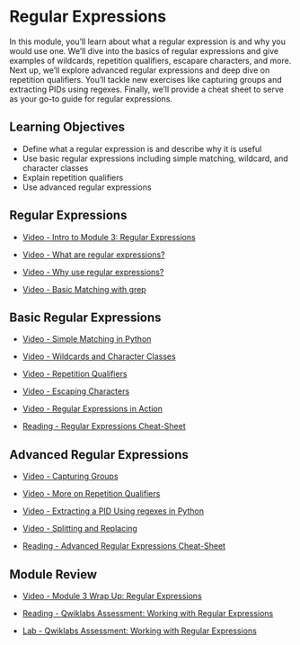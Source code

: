 # Regular Expressions

In this module, you’ll learn about what a regular expression is and why you would use one. We’ll dive into the basics of regular expressions and give examples of wildcards, repetition qualifiers, escapare characters, and more. Next up, we’ll explore advanced regular expressions and deep dive on repetition qualifiers. You’ll tackle new exercises like capturing groups and extracting PIDs using regexes. Finally, we’ll provide a cheat sheet to serve as your go-to guide for regular expressions.

## Learning Objectives

- Define what a regular expression is and describe why it is useful
- Use basic regular expressions including simple matching, wildcard, and character classes
- Explain repetition qualifiers
- Use advanced regular expressions

## Regular Expressions

- [Video - Intro to Module 3: Regular Expressions](https://www.coursera.org/learn/python-operating-system/lecture/6bF0J/intro-to-module-3-regular-expressions)

- [Video - What are regular expressions?](https://www.coursera.org/learn/python-operating-system/lecture/blNpV/what-are-regular-expressions)

- [Video - Why use regular expressions?](https://www.coursera.org/learn/python-operating-system/lecture/HweoL/why-use-regular-expressions)

- [Video - Basic Matching with grep](https://www.coursera.org/learn/python-operating-system/lecture/6cjCG/basic-matching-with-grep)

## Basic Regular Expressions

- [Video - Simple Matching in Python](https://www.coursera.org/learn/python-operating-system/lecture/xRRwk/simple-matching-in-python)

- [Video - Wildcards and Character Classes](https://www.coursera.org/learn/python-operating-system/lecture/qDS4Y/wildcards-and-character-classes)

- [Video - Repetition Qualifiers](https://www.coursera.org/learn/python-operating-system/lecture/4oQoy/repetition-qualifiers)

- [Video - Escaping Characters](https://www.coursera.org/learn/python-operating-system/lecture/WUA06/escaping-characters)

- [Video - Regular Expressions in Action](https://www.coursera.org/learn/python-operating-system/lecture/4UVAQ/regular-expressions-in-action)

- [Reading - Regular Expressions Cheat-Sheet](https://www.coursera.org/learn/python-operating-system/supplement/NVXqf/regular-expressions-cheat-sheet)

## Advanced Regular Expressions

- [Video - Capturing Groups](https://www.coursera.org/learn/python-operating-system/lecture/AFFs0/capturing-groups)

- [Video - More on Repetition Qualifiers](https://www.coursera.org/learn/python-operating-system/lecture/WCLEI/more-on-repetition-qualifiers)

- [Video - Extracting a PID Using regexes in Python](https://www.coursera.org/learn/python-operating-system/lecture/0f10b/extracting-a-pid-using-regexes-in-python)

- [Video - Splitting and Replacing](https://www.coursera.org/learn/python-operating-system/lecture/voK04/splitting-and-replacing)

- [Reading - Advanced Regular Expressions Cheat-Sheet](https://regexcrossword.com/)

## Module Review

- [Video - Module 3 Wrap Up: Regular Expressions](https://www.coursera.org/learn/python-operating-system/lecture/xnCxQ/module-3-wrap-up-regular-expressions)

- [Reading - Qwiklabs Assessment: Working with Regular Expressions](./Readings/Working_with_Regular_Expressions.pdf)

- [Lab - Qwiklabs Assessment: Working with Regular Expressions](./Labs/script.py)